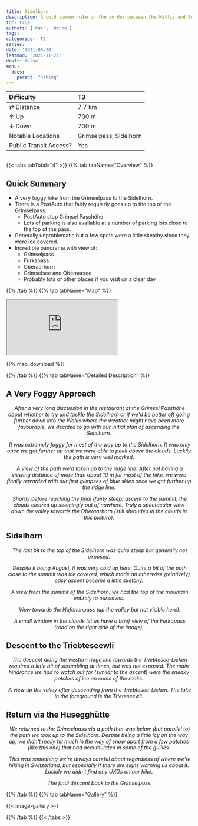 ```yaml
---
title: Sidelhorn
description: A cold summer hike on the border between the Wallis and Bern.
toc: true
authors: ['Pat', 'Bruno']
tags:
categories: 'T3'
series:
date: '2021-08-28'
lastmod: '2021-11-21'
draft: false
menu:
  docs:
    parent: "hiking"
---
```

<link href="../../../style.css" rel="stylesheet"></link>

| Difficulty | [T3](../overview/#wanderskala) |
| :--- | :--- |
| &#8644; Distance |  7.7 km |
| &#8593; Up | 700 m |
| &#8595; Down | 700 m |
| Notable Locations | Grimselpass, Sidelhorn |
| Public Transit Access? | Yes |

<p align="center">
    <img src="IMG_3005.JPG" alt="" class="landscape">
</p>

{{< tabs tabTotal="4" >}}
{{% tab tabName="Overview" %}}

## Quick Summary

- A very foggy hike from the <hl>Grimselpass</hl> to the <hl>Sidelhorn</hl>.
- There is a PostAuto that fairly regularly goes up to the top of the Grimselpass.
  - PostAuto stop <hl>Grimsel Passhöhe</hl>
  - Lots of parking is also available at a number of parking lots close to the top of the pass.
- Generally unproblematic but a few spots were a little sketchy since they were ice covered.
- Incredible panorama with view of:
  - <hl>Grimselpass</hl>
  - <hl>Furkapass</hl>
  - <hl>Oberaarhorn</hl>
  - <hl>Grimselsee</hl> and <hl>Oberaarsee</hl>
  - Probably lots of other places if you visit on a clear day

{{% /tab %}}
{{% tab tabName="Map" %}}

<div class="aspect-ratio">
    <iframe src='https://map.geo.admin.ch/embed.html?topic=ech&lang=en&bgLayer=ch.swisstopo.pixelkarte-farbe&layers=ch.swisstopo.zeitreihen,ch.bfs.gebaeude_wohnungs_register,ch.bav.haltestellen-oev,ch.swisstopo.swisstlm3d-wanderwege,ch.astra.wanderland-sperrungen_umleitungen,GPX%7C%7Chttps:%2F%2Fpat-marty.github.io%2Fthe-local-ibex%2Fdocs%2Fhiking%2Fsidelhorn%2Fsidelhorn.gpx&layers_opacity=1,1,1,0.8,0.8,1&layers_visibility=false,false,false,false,true,true&layers_timestamp=18641231,,,,,&E=2667379.74&N=1156524.30&zoom=6.968594761554028'></iframe>
</div>

{{% map_download %}}

{{% /tab %}}
{{% tab tabName="Detailed Description" %}}

## A Very Foggy Approach

<p align="center">
    <img src="IMG_2989.JPG" alt="" class="landscape">
    <em>After a very long discussion in the restaurant at the <hl>Grimsel Passhöhe</hl> about whether to try and tackle the <hl>Sidelhorn</hl> or if we'd be better off going further down into the Wallis where the weather might have been more favourable, we decided to go with our initial plan of ascending the Sidelhorn.</em>
</p>

<p align="center">
    <img src="IMG_3017.JPG" alt="" class="landscape">
    <em>It was extremely foggy for most of the way up to the <hl>Sidelhorn</hl>.  It was only once we got further up that we were able to peek above the clouds.  Luckily the path is very well marked.</em>
</p>

<p align="center">
    <img src="IMG_3021.JPG" alt="" class="landscape">
    <em>A view of the path we'd taken up to the ridge line.  After not having a viewing distance of more than about 10 m for most of the hike, we were finally rewarded with our first glimpses of blue skies once we got further up the ridge line.</em>
</p>

<p align="center">
    <img src="IMG_3025.JPG" alt="" class="landscape">
    <em>Shortly before reaching the final (fairly steep) ascent to the summit, the clouds cleared up seemingly out of nowhere.  Truly a spectacular view down the valley towards the <hl>Oberaarhorn</hl> (still shrouded in the clouds in this picture).</em>
</p>

## Sidelhorn

<p align="center">
    <img src="IMG_3018.JPG" alt="" class="landscape">
    <em>The last bit to the top of the <hl>Sidelhorn</hl> was quite steep but generally not exposed.</em>
</p>

<p align="center">
    <img src="IMG_3051.JPG" alt="" class="landscape">
    <em>Despite it being August, it was very cold up here.  Quite a bit of the path close to the summit was ice covered, which made an otherwise (relatively) easy ascent become a little sketchy.</em>
</p>

<p align="center">
    <img src="IMG_3062.JPG" alt="" class="landscape">
    <em>A view from the summit of the <hl>Sidelhorn</hl>; we had the top of the mountain entirely to ourselves.</em>
</p>

<p align="center">
    <img src="IMG_3090.JPG" alt="" class="landscape">
    <em>View towards the <hl>Nufenenpass</hl> (up the valley but not visible here).</em>
</p>

<p align="center">
    <img src="IMG_3142.JPG" alt="" class="landscape">
    <em>A small window in the clouds let us have a brief view of the <hl>Furkapass</hl> (road on the right side of the image).</em>
</p>

## Descent to the Triebteseewli

<p align="center">
    <img src="IMG_3172.JPG" alt="" class="portrait">
    <em>The descent along the western ridge line towards the <hl>Triebtesee-Licken</hl> required a little bit of scrambling at times, but was not exposed.  The main hindrance we had to watch out for (similar to the ascent) were the sneaky patches of ice on some of the rocks.</em>
</p>

<p align="center">
    <img src="IMG_3208.JPG" alt="" class="landscape">
    <em>A view up the valley after descending from the <hl>Triebtesee-Licken</hl>.  The lake in the foreground is the <hl>Trieteseewli</hl>.</em>
</p>

## Return via the Husegghütte

<p align="center">
    <img src="IMG_3241.JPG" alt="" class="landscape">
    <em>We returned to the <hl>Grimselpass</hl> via a path that was below (but parallel to) the path we took up to the <hl>Sidelhorn</hl>.  Despite being a little icy on the way up, we didn't really hit much in the way of snow apart from a few patches (like this one) that had accumulated in some of the gullies.</em>
</p>

<p align="center">
    <img src="IMG_3271.JPG" alt="" class="landscape">
    <em>This was something we're always careful about regardless of where we're hiking in Switzerland, but especially if there are signs warning us about it.  Luckily we didn't find any UXOs on our hike.</em>
</p>

<p align="center">
    <img src="IMG_3290.JPG" alt="" class="landscape">
    <em>The final descent back to the <hl>Grimselpass</hl>.</em>
</p>

{{% /tab %}}
{{% tab tabName="Gallery" %}}

{{< image-gallery >}}

{{% /tab %}}
{{< /tabs >}}
